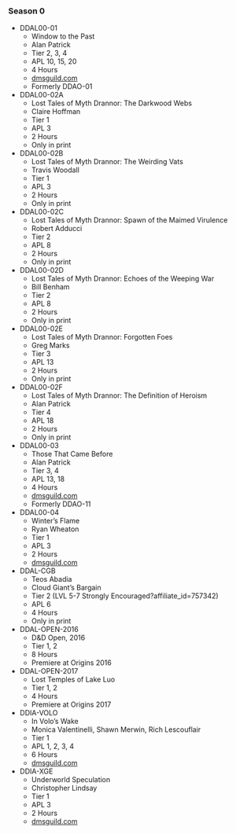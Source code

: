 ### Season 0
* DDAL00-01
    * Window to the Past
    * Alan Patrick
    * Tier 2, 3, 4
    * APL 10, 15, 20
    * 4 Hours
    * [dmsguild.com](http://www.dmsguild.com/product/200609/DDAL0001-Window-to-the-Past?affiliate_id=757342?affiliate_id=757342)
    * Formerly DDAO-01
* DDAL00-02A
    * Lost Tales of Myth Drannor: The Darkwood Webs
    * Claire Hoffman
    * Tier 1
    * APL 3
    * 2 Hours
    * Only in print
* DDAL00-02B
    * Lost Tales of Myth Drannor: The Weirding Vats
    * Travis Woodall
    * Tier 1
    * APL 3
    * 2 Hours
    * Only in print
* DDAL00-02C
    * Lost Tales of Myth Drannor: Spawn of the Maimed Virulence
    * Robert Adducci
    * Tier 2
    * APL 8
    * 2 Hours
    * Only in print
* DDAL00-02D
    * Lost Tales of Myth Drannor: Echoes of the Weeping War
    * Bill Benham
    * Tier 2
    * APL 8
    * 2 Hours
    * Only in print
* DDAL00-02E
    * Lost Tales of Myth Drannor: Forgotten Foes
    * Greg Marks
    * Tier 3
    * APL 13
    * 2 Hours
    * Only in print
* DDAL00-02F
    * Lost Tales of Myth Drannor: The Definition of Heroism
    * Alan Patrick
    * Tier 4
    * APL 18
    * 2 Hours
    * Only in print
* DDAL00-03
    * Those That Came Before
    * Alan Patrick
    * Tier 3, 4
    * APL 13, 18
    * 4 Hours
    * [dmsguild.com](http://www.dmsguild.com/product/230030/DDAL0003-Those-That-Came-Before?affiliate_id=757342?affiliate_id=757342)
    * Formerly DDAO-11
* DDAL00-04
    * Winter’s Flame
    * Ryan Wheaton
    * Tier 1
    * APL 3
    * 2 Hours
    * [dmsguild.com](http://www.dmsguild.com/product/229261/DDAL0004-Winters-Flame-5e?affiliate_id=757342?affiliate_id=757342)
* DDAL-CGB
    * Teos Abadia
    * Cloud Giant’s Bargain
    * Tier 2 (LVL 5-7 Strongly Encouraged?affiliate_id=757342)
    * APL 6
    * 4 Hours
    * Only in print
* DDAL-OPEN-2016
    * D&D Open, 2016
    * Tier 1, 2
    * 8 Hours
    * Premiere at Origins 2016
* DDAL-OPEN-2017
    * Lost Temples of Lake Luo
    * Tier 1, 2
    * 4 Hours
    * Premiere at Origins 2017
* DDIA-VOLO
    * In Volo’s Wake
    * Monica Valentinelli, Shawn Merwin, Rich Lescouflair
    * Tier 1
    * APL 1, 2, 3, 4
    * 6 Hours
    * [dmsguild.com](http://www.dmsguild.com/product/203580/In-Volos-Wake-5e?affiliate_id=757342?affiliate_id=757342)
* DDIA-XGE
    * Underworld Speculation
    * Christopher Lindsay
    * Tier 1
    * APL 3
    * 2 Hours
    * [dmsguild.com](http://www.dmsguild.com/product/230970/DDIAXGE-Underworld-Speculation?affiliate_id=757342?affiliate_id=757342)
